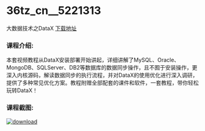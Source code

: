 # 36tz_cn__5221313
大数据技术之DataX
[下载地址](http://www.36tz.cn/article/5221313 "下载地址")
### 课程介绍:
本套视频教程从DataX安装部署开始讲起，详细讲解了MySQL、Oracle、MongoDB、SQLServer、DB2等数据库的数据同步操作，且不囿于安装操作，更深入内核源码，解读数据同步的执行流程，并对DataX的使用优化进行深入调研，提供了多种常见优化方案。教程附赠全部配套的课件和软件，一套教程，带你轻松玩转DataX！

### 课程截图:
[![download](http://36tz.cn/muke_img/2021_10_2-14.png "下载地址")](http://www.36tz.cn "下载地址")

